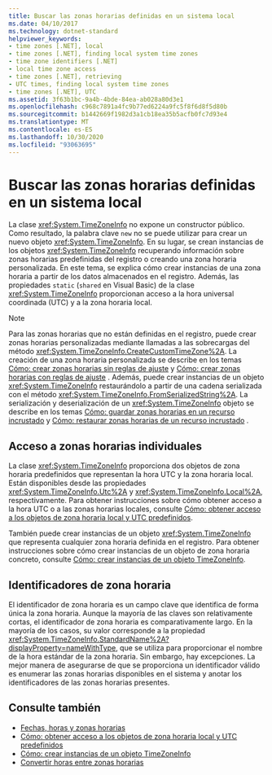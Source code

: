 ```yaml
---
title: Buscar las zonas horarias definidas en un sistema local
ms.date: 04/10/2017
ms.technology: dotnet-standard
helpviewer_keywords:
- time zones [.NET], local
- time zones [.NET], finding local system time zones
- time zone identifiers [.NET]
- local time zone access
- time zones [.NET], retrieving
- UTC times, finding local system time zones
- time zones [.NET], UTC
ms.assetid: 3f63b1bc-9a4b-4bde-84ea-ab028a80d3e1
ms.openlocfilehash: c968c7891a4fc9b77ed6224a9fc5f8f6d8f5d80b
ms.sourcegitcommit: b1442669f1982d3a1cb18ea35b5acfb0fc7d93e4
ms.translationtype: MT
ms.contentlocale: es-ES
ms.lasthandoff: 10/30/2020
ms.locfileid: "93063695"
---
```

# <a name="finding-the-time-zones-defined-on-a-local-system"></a>Buscar las zonas horarias definidas en un sistema local

La clase <xref:System.TimeZoneInfo> no expone un constructor público. Como resultado, la palabra clave `new` no se puede utilizar para crear un nuevo objeto <xref:System.TimeZoneInfo>. En su lugar, se crean instancias de los objetos <xref:System.TimeZoneInfo> recuperando información sobre zonas horarias predefinidas del registro o creando una zona horaria personalizada. En este tema, se explica cómo crear instancias de una zona horaria a partir de los datos almacenados en el registro. Además, las propiedades `static` (`shared` en Visual Basic) de la clase <xref:System.TimeZoneInfo> proporcionan acceso a la hora universal coordinada (UTC) y a la zona horaria local.

> [!NOTE]
> Para las zonas horarias que no están definidas en el registro, puede crear zonas horarias personalizadas mediante llamadas a las sobrecargas del método <xref:System.TimeZoneInfo.CreateCustomTimeZone%2A>. La creación de una zona horaria personalizada se describe en los temas [Cómo: crear zonas horarias sin reglas de ajuste](create-time-zones-without-adjustment-rules.md) y [Cómo: crear zonas horarias con reglas de ajuste](create-time-zones-with-adjustment-rules.md) . Además, puede crear instancias de un objeto <xref:System.TimeZoneInfo> restaurándolo a partir de una cadena serializada con el método <xref:System.TimeZoneInfo.FromSerializedString%2A>. La serialización y deserialización de un <xref:System.TimeZoneInfo> objeto se describe en los temas [Cómo: guardar zonas horarias en un recurso incrustado](save-time-zones-to-an-embedded-resource.md) y [Cómo: restaurar zonas horarias de un recurso incrustado](restore-time-zones-from-an-embedded-resource.md) .

## <a name="accessing-individual-time-zones"></a>Acceso a zonas horarias individuales

La clase <xref:System.TimeZoneInfo> proporciona dos objetos de zona horaria predefinidos que representan la hora UTC y la zona horaria local. Están disponibles desde las propiedades <xref:System.TimeZoneInfo.Utc%2A> y <xref:System.TimeZoneInfo.Local%2A>, respectivamente. Para obtener instrucciones sobre cómo obtener acceso a la hora UTC o a las zonas horarias locales, consulte [Cómo: obtener acceso a los objetos de zona horaria local y UTC predefinidos](access-utc-and-local.md).

También puede crear instancias de un objeto <xref:System.TimeZoneInfo> que representa cualquier zona horaria definida en el registro. Para obtener instrucciones sobre cómo crear instancias de un objeto de zona horaria concreto, consulte [Cómo: crear instancias de un objeto TimeZoneInfo](instantiate-time-zone-info.md).

## <a name="time-zone-identifiers"></a>Identificadores de zona horaria

El identificador de zona horaria es un campo clave que identifica de forma única la zona horaria. Aunque la mayoría de las claves son relativamente cortas, el identificador de zona horaria es comparativamente largo. En la mayoría de los casos, su valor corresponde a la propiedad <xref:System.TimeZoneInfo.StandardName%2A?displayProperty=nameWithType>, que se utiliza para proporcionar el nombre de la hora estándar de la zona horaria. Sin embargo, hay excepciones. La mejor manera de asegurarse de que se proporciona un identificador válido es enumerar las zonas horarias disponibles en el sistema y anotar los identificadores de las zonas horarias presentes.

## <a name="see-also"></a>Consulte también

- [Fechas, horas y zonas horarias](index.md)
- [Cómo: obtener acceso a los objetos de zona horaria local y UTC predefinidos](access-utc-and-local.md)
- [Cómo: crear instancias de un objeto TimeZoneInfo](instantiate-time-zone-info.md)
- [Convertir horas entre zonas horarias](converting-between-time-zones.md)
